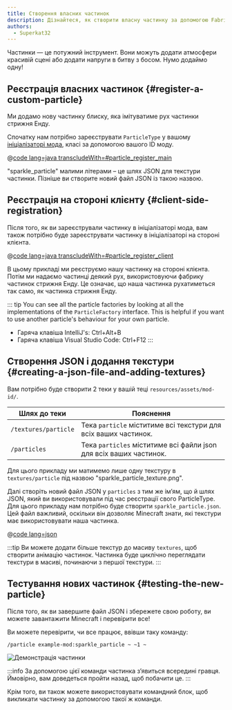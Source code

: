 ```yaml
---
title: Створення власних частинок
description: Дізнайтеся, як створити власну частинку за допомогою Fabric API.
authors:
  - Superkat32
---
```


Частинки — це потужний інструмент. Вони можуть додати атмосфери красивій сцені або додати напруги в битву з босом. Нумо додаймо одну!

## Реєстрація власних частинок {#register-a-custom-particle}

Ми додамо нову частинку блиску, яка імітуватиме рух частинки стрижня Енду.

Спочатку нам потрібно зареєструвати `ParticleType` у вашому [ініціалізаторі мода](../../getting-started/project-structure#entrypoints), класі за допомогою вашого ID моду.

@[code lang=java transcludeWith=#particle_register_main](@/reference/latest/src/main/java/com/example/docs/ExampleMod.java)

"sparkle_particle" малими літерами – це шлях JSON для текстури частинки. Пізніше ви створите новий файл JSON із такою назвою.

## Реєстрація на стороні клієнту {#client-side-registration}

Після того, як ви зареєстрували частинку в ініціалізаторі мода, вам також потрібно буде зареєструвати частинку в ініціалізаторі на стороні клієнта.

@[code lang=java transcludeWith=#particle_register_client](@/reference/latest/src/client/java/com/example/docs/ExampleModClient.java)

В цьому прикладі ми реєструємо нашу частинку на стороні клієнта. Потім ми надаємо частинці деякий рух, використовуючи фабрику частинок стрижня Енду. Це означає, що наша частинка рухатиметься так само, як частинка стрижня Енду.

::: tip
You can see all the particle factories by looking at all the implementations of the `ParticleFactory` interface. This is helpful if you want to use another particle's behaviour for your own particle.

- Гаряча клавіша IntelliJ's: Ctrl+Alt+B
- Гаряча клавіша Visual Studio Code: Ctrl+F12
  :::

## Створення JSON і додання текстури {#creating-a-json-file-and-adding-textures}

Вам потрібно буде створити 2 теки у вашій теці `resources/assets/mod-id/`.

| Шлях до теки         | Пояснення                                                                          |
| -------------------- | ---------------------------------------------------------------------------------- |
| `/textures/particle` | Тека `particle` міститиме всі текстури для всіх ваших частинок.    |
| `/particles`         | Тека `particles` міститиме всі файли json для всіх ваших частинок. |

Для цього прикладу ми матимемо лише одну текстуру в `textures/particle` під назвою "sparkle_particle_texture.png".

Далі створіть новий файл JSON у `particles` з тим же ім’ям, що й шлях JSON, який ви використовували під час реєстрації свого ParticleType. Для цього прикладу нам потрібно буде створити `sparkle_particle.json`. Цей файл важливий, оскільки він дозволяє Minecraft знати, які текстури має використовувати наша частинка.

@[code lang=json](@/reference/latest/src/main/resources/assets/example-mod/particles/sparkle_particle.json)

:::tip
Ви можете додати більше текстур до масиву `textures`, щоб створити анімацію частинок. Частинка буде циклічно переглядати текстури в масиві, починаючи з першої текстури.
:::

## Тестування нових частинок {#testing-the-new-particle}

Після того, як ви завершите файл JSON і збережете свою роботу, ви можете завантажити Minecraft і перевірити все!

Ви можете перевірити, чи все працює, ввівши таку команду:

```mcfunction
/particle example-mod:sparkle_particle ~ ~1 ~
```

![Демонстрація частинки](/assets/develop/rendering/particles/sparkle-particle-showcase.png)

:::info
За допомогою цієї команди частинка з’явиться всередині гравця. Ймовірно, вам доведеться пройти назад, щоб побачити це.
:::

Крім того, ви також можете використовувати командний блок, щоб викликати частинку за допомогою такої ж команди.
